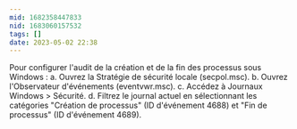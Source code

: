 ```yaml
---
mid: 1682358447833
nid: 1683060157532
tags: []
date: 2023-05-02 22:38
---
```


Pour configurer l'audit de la création et de la fin des processus sous Windows : a. Ouvrez la Stratégie de sécurité locale (secpol.msc). b. Ouvrez l'Observateur d'événements (eventvwr.msc). c. Accédez à Journaux Windows > Sécurité. d. Filtrez le journal actuel en sélectionnant les catégories "Création de processus" (ID d'événement 4688) et "Fin de processus" (ID d'événement 4689).